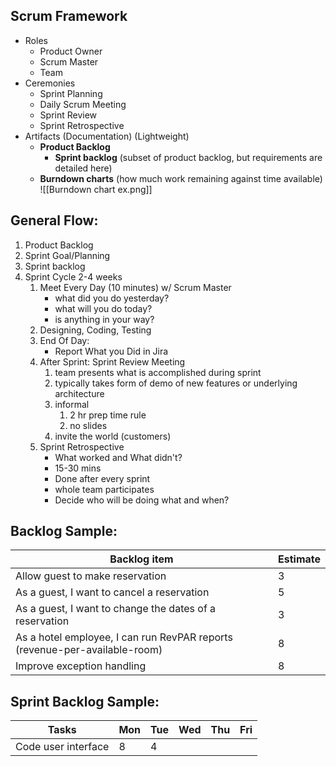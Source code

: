 ## Scrum Framework
- Roles
	- Product Owner
	- Scrum Master
	- Team
- Ceremonies
	- Sprint Planning
	- Daily Scrum Meeting
	- Sprint Review
	- Sprint Retrospective
- Artifacts (Documentation) (Lightweight)
	- **Product Backlog**
		- **Sprint backlog** (subset of product backlog, but requirements are detailed here)
	- **Burndown charts** (how much work remaining against time available)
		![[Burndown chart ex.png]]

## General Flow:
1. Product Backlog
2. Sprint Goal/Planning
3. Sprint backlog
4. Sprint Cycle 2-4 weeks
	1. Meet Every Day (10 minutes) w/ Scrum Master
		- what did you do yesterday?
		- what will you do today?
		- is anything in your way?
	2. Designing, Coding, Testing
	3. End Of Day:
		- Report What you Did in Jira
	4. After Sprint: Sprint Review Meeting
		1. team presents what is accomplished during sprint
		2. typically takes form of demo of new features or underlying architecture
		3. informal
			1. 2 hr prep time rule
			2. no slides
		4. invite the world (customers)
	5. Sprint Retrospective
		- What worked and What didn't?
		- 15-30 mins
		- Done after every sprint
		- whole team participates
		- Decide who will be doing what and when?


## Backlog Sample:

| Backlog item                                                               | Estimate |
| -------------------------------------------------------------------------- | -------- |
| Allow guest to make reservation                                            | 3        |
| As a guest, I want to cancel a reservation                                 | 5        |
| As a guest, I want to change the dates of a reservation                    | 3        |
| As a hotel employee, I can run RevPAR reports (revenue-per-available-room) | 8        |
| Improve exception handling                                                 | 8        |

## Sprint Backlog Sample:

| Tasks               | Mon | Tue | Wed | Thu | Fri |
| ------------------- | --- | --- | --- | --- | --- |
| Code user interface | 8   | 4   |     |     |     |
